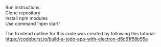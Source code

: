 Run instructions:  
Clone repository  
Install npm modules  
Use command 'npm start'  
 
The frontend outline for this code was created by following this tutorial: https://codeburst.io/build-a-todo-app-with-electron-d6c61f58b55a
